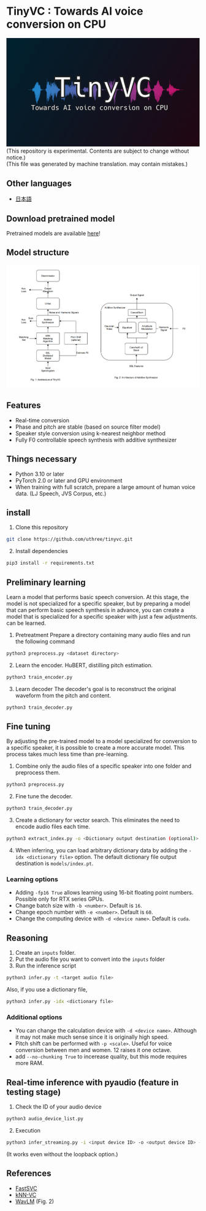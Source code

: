 # TinyVC : Towards AI voice conversion on CPU
![](./images/tinyvc_logo.png)
(This repository is experimental. Contents are subject to change without notice.)  
(This file was generated by machine translation. may contain mistakes.)

## Other languages
- [日本語](./documents/readme_ja.md)

## Download pretrained model
Pretrained models are available [here](https://huggingface.co/uthree/tinyvc/tree/main)!

## Model structure
![](./images/tinyvc_architecture.png)

## Features
- Real-time conversion
- Phase and pitch are stable (based on source filter model)
- Speaker style conversion using k-nearest neighbor method
- Fully F0 controllable speech synthesis with additive synthesizer

## Things necessary
- Python 3.10 or later
- PyTorch 2.0 or later and GPU environment
- When training with full scratch, prepare a large amount of human voice data. (LJ Speech, JVS Corpus, etc.)

## install
1. Clone this repository
```sh
git clone https://github.com/uthree/tinyvc.git
````
2. Install dependencies
```sh
pip3 install -r requirements.txt
````

## Preliminary learning
Learn a model that performs basic speech conversion. At this stage, the model is not specialized for a specific speaker, but by preparing a model that can perform basic speech synthesis in advance, you can create a model that is specialized for a specific speaker with just a few adjustments. can be learned.

1. Pretreatment
Prepare a directory containing many audio files and run the following command
```sh
python3 preprocess.py <dataset directory>
````

2. Learn the encoder.
HuBERT, distilling pitch estimation.
```sh
python3 train_encoder.py
````

3. Learn decoder
The decoder's goal is to reconstruct the original waveform from the pitch and content.

```sh
python3 train_decoder.py
````

## Fine tuning
By adjusting the pre-trained model to a model specialized for conversion to a specific speaker, it is possible to create a more accurate model. This process takes much less time than pre-learning.
1. Combine only the audio files of a specific speaker into one folder and preprocess them.
```sh
python3 preprocess.py
````

2. Fine tune the decoder.
```sh
python3 train_decoder.py
````
3. Create a dictionary for vector search. This eliminates the need to encode audio files each time.
```sh
python3 extract_index.py -o <Dictionary output destination (optional)>
````
4. When inferring, you can load arbitrary dictionary data by adding the `-idx <dictionary file>` option.
The default dictionary file output destination is `models/index.pt`.

### Learning options
- Adding `-fp16 True` allows learning using 16-bit floating point numbers. Possible only for RTX series GPUs.
- Change batch size with `-b <number>`. Default is `16`.
- Change epoch number with `-e <number>`. Default is `60`.
- Change the computing device with `-d <device name>`. Default is `cuda`.

## Reasoning
1. Create an `inputs` folder.
2. Put the audio file you want to convert into the `inputs` folder
3. Run the inference script
```sh
python3 infer.py -t <target audio file>
````
Also, if you use a dictionary file,
```sh
python3 infer.py -idx <dictionary file>
````

### Additional options
- You can change the calculation device with `-d <device name>`. Although it may not make much sense since it is originally high speed.
- Pitch shift can be performed with `-p <scale>`. Useful for voice conversion between men and women. 12 raises it one octave.
- add `--no-chunking True` to incerease quality, but this mode requires more RAM.

## Real-time inference with pyaudio (feature in testing stage)
1. Check the ID of your audio device
```sh
python3 audio_device_list.py
````

2. Execution
```sh
python3 infer_streaming.py -i <input device ID> -o <output device ID> -l <loopback device ID> -t <target audio file>
````
(It works even without the loopback option.)

## References
- [FastSVC](https://arxiv.org/abs/2011.05731)
- [kNN-VC](https://arxiv.org/abs/2305.18975)
- [WavLM](https://arxiv.org/pdf/2110.13900.pdf) (Fig. 2)